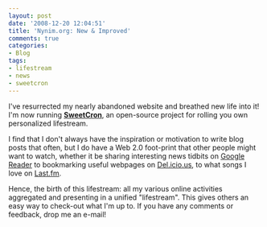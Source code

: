 ```yaml
---
layout: post
date: '2008-12-20 12:04:51'
title: 'Nynim.org: New & Improved'
comments: true
categories:
- Blog
tags:
- lifestream
- news
- sweetcron
---
```


I've resurrected my nearly abandoned website and breathed new life into it!
I'm now running **[SweetCron](http://www.sweetcron.com/)**, an open-source
project for rolling you own personalized lifestream.

<!-- more -->

I find that I don't always have the inspiration or motivation to write blog
posts that often, but I do have a Web 2.0 foot-print that other people might
want to watch, whether it be sharing interesting news tidbits on
[Google Reader](http://www.google.com/reader/shared/09011817463293213634) to
bookmarking useful webpages on [Del.icio.us](http://delicious.com/tduckles),
to what songs I love on [Last.fm](http://www.last.fm/user/tonyduckles).

Hence, the birth of this lifestream: all my various online activities
aggregated and presenting in a unified "lifestream". This gives others an easy
way to check-out what I'm up to. If you have any comments or feedback, drop me
an e-mail!

